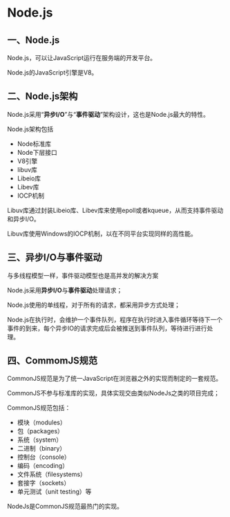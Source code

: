 # Node.js

## 一、Node.js

Node.js，可以让JavaScript运行在服务端的开发平台。

Node.js的JavaScript引擎是V8。

## 二、Node.js架构

Node.js采用“**异步I/O**”与“**事件驱动**”架构设计，这也是Node.js最大的特性。

Node.js架构包括

- Node标准库
- Node下层接口
- V8引擎
- libuv库
- Libeio库
- Libev库
- IOCP机制

Libuv库通过封装Libeio库、Libev库来使用epoll或者kqueue，从而支持事件驱动和异步I/O。

Libuv库使用Windows的IOCP机制，以在不同平台实现同样的高性能。

## 三、异步I/O与事件驱动

与多线程模型一样，事件驱动模型也是高并发的解决方案

Node.js采用**异步I/O**与**事件驱动**处理请求；

Node.js使用的单线程，对于所有的请求，都采用异步方式处理；

Node.js在执行时，会维护一个事件队列，程序在执行时进入事件循环等待下一个事件的到来，每个异步IO的请求完成后会被推送到事件队列，等待进行进行处理。

## 四、CommomJS规范

CommonJS规范是为了统一JavaScript在浏览器之外的实现而制定的一套规范。

CommonJS不参与标准库的实现，具体实现交由类似NodeJs之类的项目完成；

CommonJS规范包括：

- 模块（modules）
- 包（packages）
- 系统（system）
- 二进制（binary）
- 控制台（console）
- 编码（encoding）
- 文件系统（filesystems）
- 套接字（sockets）
- 单元测试（unit testing）等

NodeJs是CommonJS规范最热门的实现。